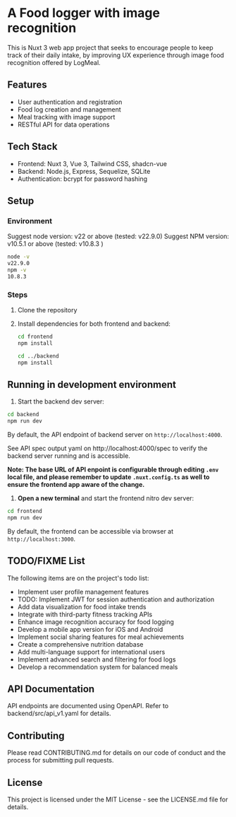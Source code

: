 # A Food logger with image recognition

This is Nuxt 3 web app project that seeks to encourage people to keep track of their daily intake, by improving UX experience through image food recognition offered by LogMeal.

## Features

- User authentication and registration
- Food log creation and management
- Meal tracking with image support
- RESTful API for data operations

## Tech Stack

- Frontend: Nuxt 3, Vue 3, Tailwind CSS, shadcn-vue
- Backend: Node.js, Express, Sequelize, SQLite
- Authentication: bcrypt for password hashing

## Setup

### Environment

Suggest node version: v22 or above (tested: v22.9.0)
Suggest NPM version: v10.5.1 or above (tested: v10.8.3 )

```bash
node -v
v22.9.0
npm -v
10.8.3
```

### Steps

1. Clone the repository
2. Install dependencies for both frontend and backend:

   ```bash
   cd frontend
   npm install

   cd ../backend
   npm install
   ```

## Running in development environment

1. Start the backend dev server:

```bash
cd backend
npm run dev
```

By default, the API endpoint of backend server on `http://localhost:4000`.

See API spec output yaml on http://localhost:4000/spec to verify the backend server running and is accessible.

**Note: The base URL of API enpoint is configurable through editing `.env` local file, and please remember to update `.nuxt.config.ts` as well to ensure the frontend app aware of the change.**

1. **Open a new terminal** and start the frontend nitro dev server:

```bash
cd frontend
npm run dev
```

By default, the frontend can be accessible via browser at `http://localhost:3000`.

## TODO/FIXME List

The following items are on the project's todo list:

- Implement user profile management features
- TODO: Implement JWT for session authentication and authorization
- Add data visualization for food intake trends
- Integrate with third-party fitness tracking APIs
- Enhance image recognition accuracy for food logging
- Develop a mobile app version for iOS and Android
- Implement social sharing features for meal achievements
- Create a comprehensive nutrition database
- Add multi-language support for international users
- Implement advanced search and filtering for food logs
- Develop a recommendation system for balanced meals

## API Documentation

API endpoints are documented using OpenAPI. Refer to backend/src/api_v1.yaml for details.

## Contributing

Please read CONTRIBUTING.md for details on our code of conduct and the process for submitting pull requests.

## License

This project is licensed under the MIT License - see the LICENSE.md file for details.
